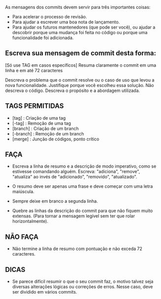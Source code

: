 As mensagens dos commits devem servir para três importantes
coisas:

* Para acelerar o processo de revisão.
* Para ajudar a escrever uma boa nota de lançamento.
* Para ajudar os futuros mantenedores (que pode ser você), ou
  ajudar a descobrir porque uma mudança foi feita no código ou
  porque uma funcionalidade foi adicionada.

## __Escreva sua mensagem de commit desta forma:__

[Só use TAG em casos específicos] Resuma claramente o commit em
uma linha e em até 72 caracteres

Descreva o problema que o commit resolve ou o caso de uso que
levou a nova funcionalidade. Justifique porque você escolheu
essa solução.  Não descreva o código. Descreva o propósito e a
abordagem utilizada.

## __TAGS PERMITIDAS__

* [tag] : Criação de uma tag
* [-tag] : Remoção de uma tag
* [branch] : Criação de um branch
* [-branch] : Remoção de um branch
* [merge] : Junção de códigos, ponto crítico

## __FAÇA__

* Escreva a linha de resumo e a descrição de modo imperativo,
  como se estivesse comandando alguém. Escreva: "adiciona",
  "remove", "atualiza" ao invés de "adicionado", "removido",
  "atualizado".

* O resumo deve ser apenas uma frase e deve começar com uma
  letra maiúscula.

* Sempre deixe em branco a segunda linha.

* Quebre as linhas da descrição do commit para que não fiquem
  muito extensas. (Para tornar a mensagem legível sem ter que
  rolar horizontalmente).

## __NÃO FAÇA__

* Não termine a linha de resumo com pontuação e não exceda 72
  caracteres.

## __DICAS__

* Se parece difícil resumir o que o seu commit faz, o motivo
  talvez seja diversas alterações lógicas ou correções de erros.
  Nesse caso, deve ser dividido em vários commits.

[modeline]: # ( vim: set tw=64 ts=4 foldlevel=1:  )